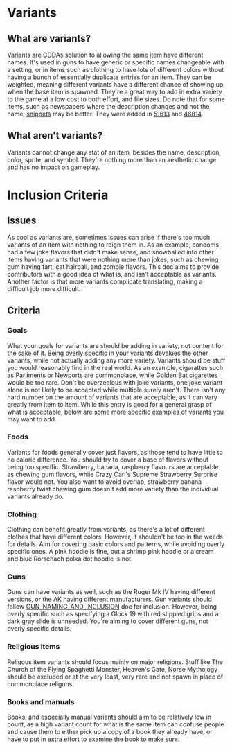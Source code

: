 # Variants

## What are variants?

Variants are CDDAs solution to allowing the same item have different names. It's used in guns to have generic or specific names changeable with a setting, or in items such as clothing to have lots of different colors without having a bunch of essentially duplicate entries for an item. They can be weighted, meaning different variants have a different chance of showing up when the base item is spawned. They're a great way to add in extra variety to the game at a low cost to both effort, and file sizes. Do note that for some items, such as newspapers where the description changes and not the name, [snippets](../JSON/JSON_INFO.md#snippets) may be better. They were added in [51613](https://github.com/CleverRaven/Cataclysm-DDA/pull/51613) and [46814](https://github.com/CleverRaven/Cataclysm-DDA/pull/46814).

## What aren't variants?

Variants cannot change any stat of an item, besides the name, description, color, sprite, and symbol. They're nothing more than an aesthetic change and has no impact on gameplay. 

# Inclusion Criteria 

## Issues

As cool as variants are, sometimes issues can arise if there's too much variants of an item with nothing to reign them in. As an example, condoms had a few joke flavors that didn't make sense, and snowballed into other items having variants that were nothing more than jokes, such as chewing gum having fart, cat hairball, and zombie flavors. This doc aims to provide contributors with a good idea of what is, and isn't acceptable as variants. Another factor is that more variants complicate translating, making a difficult job more difficult.

## Criteria 

### Goals

What your goals for variants are should be adding in variety, not content for the sake of it. Being overly specific in your variants devalues the other variants, while not actually adding any more variety. Variants should be stuff you would reasonably find in the real world. As an example, cigarattes such as Parliments or Newports are commonplace, while Golden Bat cigarettes would be too rare. Don't be overzealous with joke variants, one joke variant alone is not likely to be accepted while multiple surely aren't. There isn't any hard number on the amount of variants that are acceptable, as it can vary greatly from item to item. While this entry is good for a general grasp of what is acceptable, below are some more specific examples of variants you may want to add.

### Foods

Variants for foods generally cover just flavors, as those tend to have little to no calorie difference. You should try to cover a base of flavors without being too specific. Strawberry, banana, raspberry flavours are acceptable as chewing gum flavors, while Crazy Carl's Supreme Strawberry Surprise flavor would not. You also want to avoid overlap, strawberry banana raspberry twist chewing gum doesn't add more variety than the individual variants already do. 

### Clothing

Clothing can benefit greatly from variants, as there's a lot of different clothes that have different colors. However, it shouldn't be too in the weeds for details. Aim for covering basic colors and patterns, while avoiding overly specific ones.  A pink hoodie is fine, but a shrimp pink hoodie or a cream and blue Rorschach polka dot hoodie is not.

### Guns 

Guns can have variants as well, such as the Ruger Mk IV having different versions, or the AK having different manufacturers. Gun variants should follow [GUN_NAMING_AND_INCLUSION](../GUN_NAMING_AND_INCLUSION.md) doc for inclusion. However, being overly specific such as specifying a Glock 19 with red stippled grips and a dark gray slide is unneeded. You're aiming to cover different guns, not overly specific details. 

### Religious items 

Religous item variants should focus mainly on major religions. Stuff like The Church of the Flying Spaghetti Monster, Heaven's Gate, Norse Mythology should be excluded or at the very least, very rare and not spawn in place of commonplace religons. 

### Books and manuals

Books, and especially manual variants should aim to be relatively low in count, as a high variant count for what is the same item can confuse people and cause them to either pick up a copy of a book they already have, or have to put in extra effort to examine the book to make sure. 
